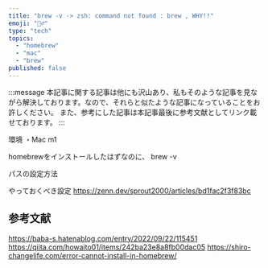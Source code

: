 ```yaml
---
title: "brew -v -> zsh: command not found : brew , WHY!!"
emoji: "🤷‍♂️"
type: "tech"
topics:
  - "homebrew"
  - "mac"
  - "brew"
published: false
---
```


:::message
本記事に関する記事は他にも沢山あり、私もそのような記事を見ながら解決しております。なので、それらと似たような記事になっていることをお許しください。
また、参考にした記事は本記事最後に参考文献としてリンク載せております。
:::

環境
・Mac m1



homebrewをインストールしたはずなのに、
brew -v

パスの設定方法






やっておくべき設定
https://zenn.dev/sprout2000/articles/bd1fac2f3f83bc

## 参考文献
https://baba-s.hatenablog.com/entry/2022/09/22/115451
https://qiita.com/howaito01/items/242ba23e8a8fb00dac05
https://shiro-changelife.com/error-cannot-install-in-homebrew/